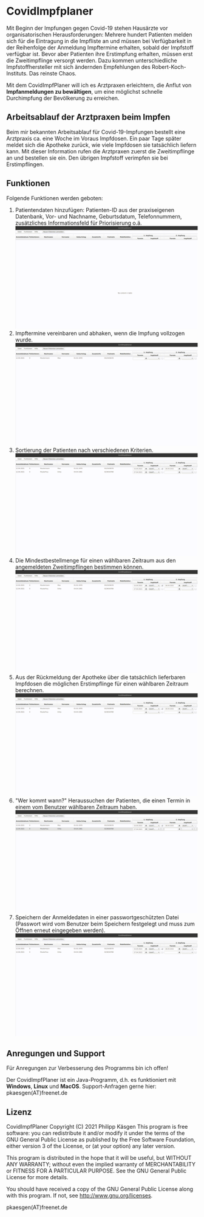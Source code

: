 # CovidImpfplaner

Mit Beginn der Impfungen gegen Covid-19 stehen Hausärzte vor organisatorischen
Herausforderungen: Mehrere hundert Patienten melden sich für die Eintragung
in die Impfliste an und müssen bei Verfügbarkeit in der Reihenfolge der
Anmeldung Impftermine erhalten, sobald der Impfstoff verfügbar ist. Bevor
aber Patienten ihre Erstimpfung erhalten, müssen erst die Zweitimpflinge
versorgt werden. Dazu kommen unterschiedliche Impfstoffhersteller mit 
sich ändernden Empfehlungen des Robert-Koch-Instituts. Das reinste Chaos.

Mit dem CovidImpfPlaner will ich es Arztpraxen erleichtern, die Anflut
von **Impfanmeldungen zu bewältigen**, um eine möglichst schnelle Durchimpfung
der Bevölkerung zu erreichen.

## Arbeitsablauf der Arztpraxen beim Impfen

Beim mir bekannten Arbeitsablauf für Covid-19-Impfungen bestellt eine
Arztpraxis ca. eine Woche im Voraus Impfdosen. Ein paar Tage später meldet sich
die Apotheke zurück, wie viele Impfdosen sie tatsächlich liefern kann. Mit
dieser Information rufen die Arztpraxen zuerst die Zweitimpflinge an und
bestellen sie ein. Den übrigen Impfstoff verimpfen sie bei Erstimpflingen.

## Funktionen

Folgende Funktionen werden geboten:
1. Patientendaten hinzufügen: Patienten-ID aus der praxiseigenen Datenbank,
Vor- und Nachname, Geburtsdatum, Telefonnummern, zusätzliches Informationsfeld
für Priorisierung o.ä.
![](images/anmelden.gif)
2. Impftermine vereinbaren und abhaken, wenn die Impfung vollzogen wurde.
![](images/termin.gif)
3. Sortierung der Patienten nach verschiedenen Kriterien.
![](images/sortieren.gif)
4. Die Mindestbestellmenge für einen wählbaren Zeitraum aus den angemeldeten
Zweitimpflingen bestimmen können.
![](images/mindestbestellung.gif)
5. Aus der Rückmeldung der Apotheke über die tatsächlich lieferbaren Impfdosen
die möglichen Erstimpflinge für einen wählbaren Zeitraum berechnen.
![](images/uebrig.gif)
6. "Wer kommt wann?" Heraussuchen der Patienten, die einen Termin in einem
vom Benutzer wählbaren Zeitraum haben.
![](images/werkommt.gif)
3. Speichern der Anmeldedaten in einer passwortgeschützten Datei (Passwort
wird vom Benutzer beim Speichern festgelegt und muss zum Öffnen erneut
eingegeben werden).
![](images/speichern.gif)

## Anregungen und Support

Für Anregungen zur Verbesserung des Programms bin ich offen!

Der CovidImpfPlaner ist ein Java-Programm, d.h. es funktioniert mit
**Windows**, **Linux** und **MacOS**. Support-Anfragen gerne hier:
pkaesgen(AT)freenet.de

## Lizenz

CovidImpfPlaner  Copyright (C) 2021  Philipp Käsgen
This program is free software: you can redistribute it and/or modify
it under the terms of the GNU General Public License as published by
the Free Software Foundation, either version 3 of the License, or
(at your option) any later version.

This program is distributed in the hope that it will be useful,
but WITHOUT ANY WARRANTY; without even the implied warranty of
MERCHANTABILITY or FITNESS FOR A PARTICULAR PURPOSE.  See the
GNU General Public License for more details.

You should have received a copy of the GNU General Public License
along with this program.  If not, see http://www.gnu.org/licenses.

pkaesgen(AT)freenet.de